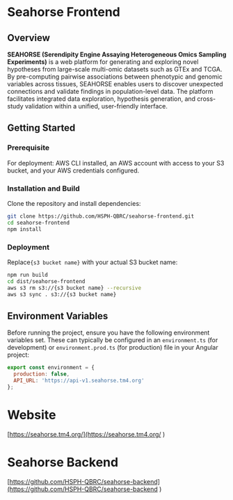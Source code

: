# Seahorse Frontend

## Overview

**SEAHORSE (Serendipity Engine Assaying Heterogeneous Omics Sampling Experiments)** is a web platform for generating and exploring novel hypotheses from large-scale multi-omic datasets such as GTEx and TCGA. By pre-computing pairwise associations between phenotypic and genomic variables across tissues, SEAHORSE enables users to discover unexpected connections and validate findings in population-level data. The platform facilitates integrated data exploration, hypothesis generation, and cross-study validation within a unified, user-friendly interface.

## Getting Started
### Prerequisite
For deployment: AWS CLI installed, an AWS account with access to your S3 bucket, and your AWS credentials configured.


### Installation and Build

Clone the repository and install dependencies:

```bash
git clone https://github.com/HSPH-QBRC/seahorse-frontend.git
cd seahorse-frontend
npm install
```

### Deployment

Replace`{s3 bucket name}` with your actual S3 bucket name:

```bash
npm run build
cd dist/seahorse-frontend
aws s3 rm s3://{s3 bucket name} --recursive
aws s3 sync . s3://{s3 bucket name}
```

## Environment Variables

Before running the project, ensure you have the following environment variables set. These can typically be configured in an `environment.ts` (for development) or `environment.prod.ts` (for production) file in your Angular project:

```js
export const environment = {
  production: false,
  API_URL: 'https://api-v1.seahorse.tm4.org'
};
```

# Website
[https://seahorse.tm4.org/](https://seahorse.tm4.org/ )

# Seahorse Backend
[https://github.com/HSPH-QBRC/seahorse-backend](https://github.com/HSPH-QBRC/seahorse-backend )

